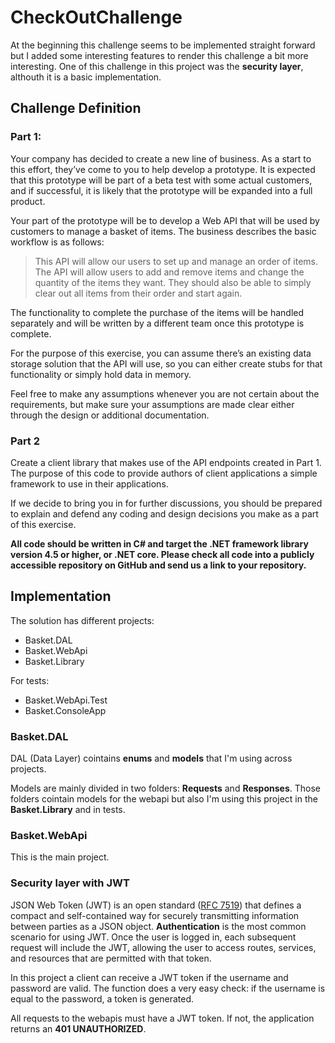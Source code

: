 # CheckOutChallenge
At the beginning this challenge seems to be implemented straight forward but I added some interesting features to render this challenge a bit more interesting. One of this challenge in this project was the **security layer**, althouth it is a basic implementation.

## Challenge Definition

### Part 1:

Your company has decided to create a new line of business.  As a start to this effort, they’ve come to you to help develop a prototype.  It is expected that this prototype will be part of a beta test with some actual customers, and if successful, it is likely that the prototype will be expanded into a full product.

Your part of the prototype will be to develop a Web API that will be used by customers to manage a basket of items. The business describes the basic workflow is as follows:

> This API will allow our users to set up and manage an order of items.  The API will allow users to add and remove items and change the quantity of the items they want.  They should also be able to simply clear out all items from their order and start again.

The functionality to complete the purchase of the items will be handled separately and will be written by a different team once this prototype is complete.  

For the purpose of this exercise, you can assume there’s an existing data storage solution that the API will use, so you can either create stubs for that functionality or simply hold data in memory.

Feel free to make any assumptions whenever you are not certain about the requirements, but make sure your assumptions are made clear either through the design or additional documentation.

### Part 2

Create a client library that makes use of the API endpoints created in Part 1.  The purpose of this code to provide authors of client applications a simple framework to use in their applications.

If we decide to bring you in for further discussions, you should be prepared to explain and defend any coding and design decisions you make as a part of this exercise.

**All code should be written in C# and target the .NET framework library version 4.5 or higher, or .NET core.  Please check all code into a publicly accessible repository on GitHub and send us a link to your repository.**

## Implementation
The solution has different projects:

- Basket.DAL
- Basket.WebApi
- Basket.Library

For tests:
- Basket.WebApi.Test
- Basket.ConsoleApp

### Basket.DAL
DAL (Data Layer) cointains **enums** and **models** that I'm using across projects. 

Models are mainly divided in two folders: **Requests** and **Responses**. Those folders cointain models for the webapi but also I'm using this project in the **Basket.Library** and in tests.

### Basket.WebApi
This is the main project. 

### Security layer with JWT
JSON Web Token (JWT) is an open standard ([RFC 7519](https://tools.ietf.org/html/rfc7519)) that defines a compact and self-contained way for securely transmitting information between parties as a JSON object. **Authentication** is the most common scenario for using JWT. Once the user is logged in, each subsequent request will include the JWT, allowing the user to access routes, services, and resources that are permitted with that token.

In this project a client can receive a JWT token if the username and password are valid. The function does a very easy check: if the username is equal to the password, a token is generated. 

All requests to the webapis must have a JWT token. If not, the application returns an **401 UNAUTHORIZED**.

